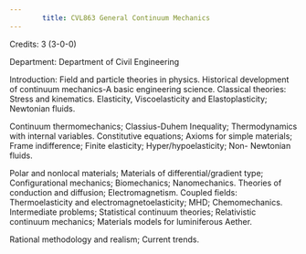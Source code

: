 ```yaml
---
        title: CVL863 General Continuum Mechanics
---
```

Credits: 3 (3-0-0)

Department: Department of Civil Engineering

Introduction: Field and particle theories in physics. Historical development of continuum mechanics-A basic engineering science. Classical theories: Stress and kinematics. Elasticity, Viscoelasticity and Elastoplasticity; Newtonian fluids.

Continuum thermomechanics; Classius-Duhem Inequality; Thermodynamics with internal variables. Constitutive equations; Axioms for simple materials; Frame indifference; Finite elasticity; Hyper/hypoelasticity; Non- Newtonian fluids.

Polar and nonlocal materials; Materials of differential/gradient type; Configurational mechanics; Biomechanics; Nanomechanics. Theories of conduction and diffusion; Electromagnetism. Coupled fields: Thermoelasticity and electromagnetoelasticity; MHD; Chemomechanics. Intermediate problems; Statistical continuum theories; Relativistic continuum mechanics; Materials models for luminiferous Aether.

Rational methodology and realism; Current trends.